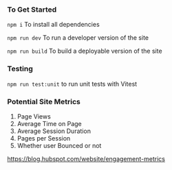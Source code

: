 

### To Get Started

`npm i` To install all dependencies

`npm run dev` To run a developer version of the site

`npm run build` To build a deployable version of the site

### Testing

`npm run test:unit` to run unit tests with Vitest

### Potential Site Metrics

1. Page Views
2. Average Time on Page
3. Average Session Duration
4. Pages per Session
5. Whether user Bounced or not

https://blog.hubspot.com/website/engagement-metrics
